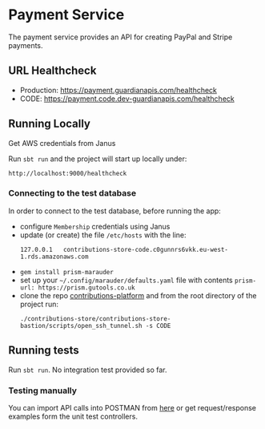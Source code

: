 # Payment Service

The payment service provides an API for creating PayPal and Stripe payments.

## URL Healthcheck

* Production: https://payment.guardianapis.com/healthcheck
* CODE: https://payment.code.dev-guardianapis.com/healthcheck

## Running Locally

Get AWS credentials from Janus

Run `sbt run` and the project will start up locally under:

`http://localhost:9000/healthcheck`

### Connecting to the test database

In order to connect to the test database, before running the app:

- configure `Membership` credentials using Janus
- update (or create) the file `/etc/hosts` with the line:
  ```
  127.0.0.1   contributions-store-code.c0gunnrs6vkk.eu-west-1.rds.amazonaws.com
  ```
- `gem install prism-marauder`
- set up your `~/.config/marauder/defaults.yaml` file with contents `prism-url: https://prism.gutools.co.uk`
- clone the repo [contributions-platform](https://github.com/guardian/contributions-platform) and from the root 
  directory of the project run:
  ```
  ./contributions-store/contributions-store-bastion/scripts/open_ssh_tunnel.sh -s CODE
  ```

## Running tests

Run `sbt run`. No integration test provided so far.

### Testing manually

You can import API calls into POSTMAN from [here](postman) or get request/response examples form the unit test controllers.
